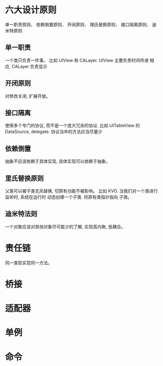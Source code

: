 # 六大设计原则
单一职责原则、 依赖倒置原则、 开闭原则、 理氏替换原则、 接口隔离原则、 迪米特原则

## 单一职责

一个类只负责一件事。
比如 UIView 和 CALayer.
UIView 主要负责时间传递 相应, 
CALayer 负责显示

## 开闭原则

对修改关闭, 扩展开放。


## 接口隔离

使用多个专门的协议, 而不是一个庞大冗余的协议.
比如 UITableView 的 DataSource, delegate.
协议当中的方法应当尽量少

## 依赖倒置

抽象不应该依赖于具体实现, 具体实现可以依赖于抽象。

## 里氏替换原则

父类可以被子类无风替换, 切原有功能不被影响。
比如 KVO.  当我们对一个类进行监听时, 系统在运行时 动态创建一个子类. 将原有类指针指向 子类。

## 迪米特法则

一个对象应该对其他对象尽可能少的了解, 实现高内聚, 低耦合。

# 责任链

同一类型实现同一方法。 

# 桥接

# 适配器

# 单例

# 命令

